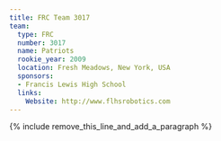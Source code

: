 ```yaml
---
title: FRC Team 3017
team:
  type: FRC
  number: 3017
  name: Patriots
  rookie_year: 2009
  location: Fresh Meadows, New York, USA
  sponsors:
  - Francis Lewis High School
  links:
    Website: http://www.flhsrobotics.com
---
```


{% include remove_this_line_and_add_a_paragraph %}